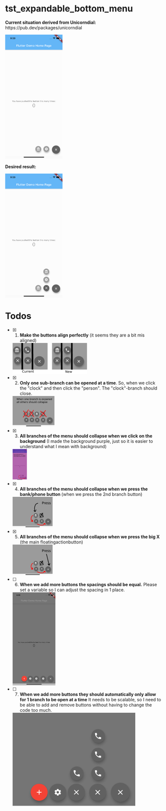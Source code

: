 # tst_expandable_bottom_menu
<div class="image123">
    <div class="imgContainer">
        <p>
            		<b>Current situation derived from Unicorndial:</b>
            		<br> https://pub.dev/packages/unicorndial
            	</p>
          	<img src="images/Start.png" height="400">
    </div>
    <div class="imgContainer">
        <p>
              		<b>Desired result:</b>
              	</p>
          	<img src="images/Result.png" height="400">
    </div>
    
</div>



# Todos
- [x] 1. <b>Make the buttons align perfectly</b> (it seems they are a bit mis aligned)
    <div class="imgContainer">
        <img src="images/todo_1.png" height="100">
    </div>
- [x] 2. <b>Only one sub-branch can be opened at a time</b>. So, when we click the "clock" and then click the "person". 
         The "clock"-branch should close. 
  <div class="imgContainer">
          <img src="images/todo_22.png" height="100">
  </div>
- [x] 3. <b>All branches of the menu should collapse when we click on the background</b> (I made the background purple, just so it is easier to understand what I mean with background)
    <div class="imgContainer">
            <img src="images/todo_3.png" height="100">
    </div>
- [x] 4. <b>All branches of the menu should collapse when we press the bank/phone button </b>(when we press the 2nd branch button)
    <div class="imgContainer">
            <img src="images/todo_5.png" height="100">
    </div>
- [x] 5. <b>All branches of the menu should collapse when we press the big X</b> (the main floatingactionbutton)
    <div class="imgContainer">
          <img src="images/todo_6.png" height="100">
    </div>
- [ ] 6. <b>When we add more buttons the spacings should be equal.</b> Please set a variable so I can adjust the spacing in 1 place.
    <div class="imgContainer">
          <img src="images/spacing.png" height="300">
    </div>
- [ ] 7. <b>When we add more buttons they should automatically only allow for 1 branch to be open at a time</b> It needs to be scalable, 
        so I need to be able to add and remove buttons without having to change the code too much.
    <div class="imgContainer">
          <img src="images/scalability.png" height="300">
    </div>

    